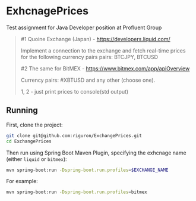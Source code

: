 # ExhcnagePrices

Test assignment for Java Developer position at Profluent Group

>#1 Quoine Exchange (Japan) - https://developers.liquid.com/
>
>Implement a connection to the exchange and fetch real-time prices for the following currency pairs pairs: BTCJPY, BTCUSD
>
>#2 The same for BitMEX - https://www.bitmex.com/app/apiOverview
>
>Currency pairs: #XBTUSD and any other (choose one).
>
>1, 2 - just print prices to console(std output)

## Running

First, clone the project:

```bash
git clone git@github.com:riguron/ExchangePrices.git
cd ExchangePrices
```

Then run using Spring Boot Maven Plugin, specifying the exhcnage name (either ```liquid``` or ```bitmex```):

```bash
mvn spring-boot:run -Dspring-boot.run.profiles=$EXCHANGE_NAME
```

For example:

```bash
mvn spring-boot:run -Dspring-boot.run.profiles=bitmex
```



